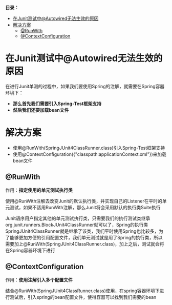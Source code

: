 **目录：**
- [在Junit测试中@Autowired无法生效的原因](#在junit测试中autowired无法生效的原因)
- [解决方案](#解决方案)
  - [@RunWith](#runwith)
  - [@ContextConfiguration](#contextconfiguration)

# 在Junit测试中@Autowired无法生效的原因

在进行Junit单测的过程中，如果我们要使用Spring的注解，就需要在Spring容器环境下：
- **那么首先我们需要引入Spring-Test框架支持**
- **然后我们还要加载bean文件**

# 解决方案

- 使用@RunWith(SpringJUnit4ClassRunner.class)引入Spring-Test框架支持
- 使用@ContextConfiguration({"classpath:applicationContext.xml"})来加载bean文件

## @RunWith

作用：**指定使用的单元测试执行类**

使用@RunWith注解去改变Junit的默认执行类，并实现自己的Listener在平时的单元测试，如果不适用RunWith注解，那么Junit将会采用默认的执行类Suite执行

Junit语序用户指定其他的单元测试执行类，只需要我们的执行测试类继承org.junit.runners.BlockJUnit4ClassRunner就可以了，Spring的执行类SpringJUnit4ClassRunner就是继承了该类，我们平时使用Spring也比较多，为了能够更加方便的引用配置文件，我们单元测试就是用了Spring的执行类，所以需要加上@RunWith(SpringJUnit4ClassRunner.class)，加上之后，测试就会将在Spring容器环境下进行

## @ContextConfiguration

作用：**使用注解引入多个配置文件**

结合@RunWith(SpringJUnit4ClassRunner.class)使用，在spring容器环境下进行测试后，引入spring的bean配置文件，使得容器可以找到我们需要的bean
